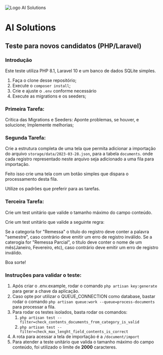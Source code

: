 ![Logo AI Solutions](http://aisolutions.tec.br/wp-content/uploads/sites/2/2019/04/logo.png)

# AI Solutions

## Teste para novos candidatos (PHP/Laravel)

### Introdução

Este teste utiliza PHP 8.1, Laravel 10 e um banco de dados SQLite simples.

1. Faça o clone desse repositório;
1. Execute o `composer install`;
1. Crie e ajuste o `.env` conforme necessário
1. Execute as migrations e os seeders;

### Primeira Tarefa:

Crítica das Migrations e Seeders: Aponte problemas, se houver, e solucione; Implemente melhorias;

### Segunda Tarefa:

Crie a estrutura completa de uma tela que permita adicionar a importação do arquivo `storage/data/2023-03-28.json`, para a tabela `documents`. onde cada registro representado neste arquivo seja adicionado a uma fila para importação.

Feito isso crie uma tela com um botão simples que dispara o processamento desta fila.

Utilize os padrões que preferir para as tarefas.

### Terceira Tarefa:

Crie um test unitário que valide o tamanho máximo do campo conteúdo.

Crie um test unitário que valide a seguinte regra:

Se a categoria for "Remessa" o título do registro deve conter a palavra "semestre", caso contrário deve emitir um erro de registro inválido.
Se a caterogia for "Remessa Parcial", o titulo deve conter o nome de um mês(Janeiro, Fevereiro, etc), caso contrário deve emitir um erro de registro inválido.


Boa sorte!

### Instruções para validar o teste:

1. Após criar o .env.example, rodar o comando `php artisan key:generate` para gerar a chave da aplicação.
2. Caso opte por utilizar o QUEUE_CONNECTION como database, bastar rodar o comando `php artisan queue:work --queue=process-documents` para processar a fila.
3. Para rodar os testes isolados, basta rodar os comandos:
   1. `php artisan test --filter=check_contents_documents_from_category_is_valid`
   2. `php artisan test --filter=check_max_lenght_field_contents_is_correct`
6. A rota para acessar a tela de importação é a `/document/import` 
7. Para atender a teste unitário que valida o tamanho máximo do campo conteúdo, foi utilizado o limite de **2000** caracteres.

